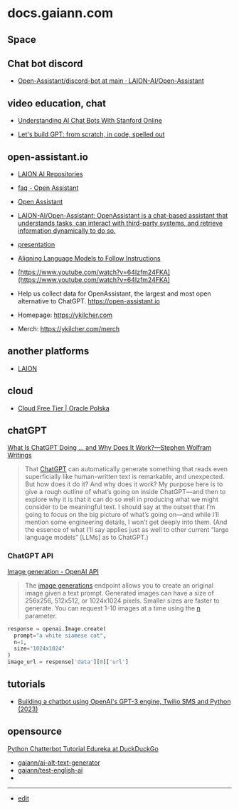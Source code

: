 # docs.gaiann.com


## Space


## Chat bot discord

+ [Open-Assistant/discord-bot at main · LAION-AI/Open-Assistant](https://github.com/LAION-AI/Open-Assistant/tree/main/discord-bot)


## video education, chat

+ [Understanding AI Chat Bots With Stanford Online](https://hackaday.com/2023/02/08/understanding-ai-chat-bots-with-stanford-online/)

+ [Let's build GPT: from scratch, in code, spelled out](https://www.youtube.com/watch?v=kCc8FmEb1nY)


## open-assistant.io

+ [LAION AI Repositories](https://github.com/orgs/LAION-AI/repositories?type=all)

+ [faq - Open Assistant](https://projects.laion.ai/Open-Assistant/docs/faq)

+ [Open Assistant](https://projects.laion.ai/Open-Assistant/)

+ [LAION-AI/Open-Assistant: OpenAssistant is a chat-based assistant that understands tasks, can interact with third-party systems, and retrieve information dynamically to do so.](https://github.com/LAION-AI/Open-Assistant)

+ [presentation](https://docs.google.com/presentation/d/1n7IrAOVOqwdYgiYrXc8Sj0He8krn5MVZO_iLkCjTtu0/edit#slide=id.g1c27a3078af_0_1369)

+ [Aligning Language Models to Follow Instructions](https://openai.com/blog/instruction-following/)

+ [https://www.youtube.com/watch?v=64Izfm24FKA](https://www.youtube.com/watch?v=64Izfm24FKA)

+ Help us collect data for OpenAssistant, the largest and most open alternative to ChatGPT. https://open-assistant.io
+ Homepage: https://ykilcher.com
+ Merch: https://ykilcher.com/merch

## another platforms

+ [LAION](https://laion.ai/)

## cloud

+ [Cloud Free Tier | Oracle Polska](https://www.oracle.com/pl/cloud/free/)


## chatGPT

[What Is ChatGPT Doing … and Why Does It Work?—Stephen Wolfram Writings](https://writings.stephenwolfram.com/2023/02/what-is-chatgpt-doing-and-why-does-it-work/)

> That [ChatGPT](https://chat.openai.com/) can automatically generate something that reads even superficially like human-written text is remarkable, and unexpected. But how does it do it? And why does it work? My purpose here is to give a rough outline of what’s going on inside ChatGPT—and then to explore why it is that it can do so well in producing what we might consider to be meaningful text. I should say at the outset that I’m going to focus on the big picture of what’s going on—and while I’ll mention some engineering details, I won’t get deeply into them. (And the essence of what I’ll say applies just as well to other current “large language models” \[LLMs\] as to ChatGPT.)


### ChatGPT API

[Image generation - OpenAI API](https://platform.openai.com/docs/guides/images/introduction)

> The [image generations](https://platform.openai.com/docs/api-reference/images/create) endpoint allows you to create an original image given a text prompt. Generated images can have a size of 256x256, 512x512, or 1024x1024 pixels. Smaller sizes are faster to generate. You can request 1-10 images at a time using the [n](https://platform.openai.com/docs/api-reference/images/create#images/create-n) parameter.

```python
response = openai.Image.create(
  prompt="a white siamese cat",
  n=1,
  size="1024x1024"
)
image_url = response['data'][0]['url']
```


## tutorials


+ [Building a chatbot using OpenAI's GPT-3 engine, Twilio SMS and Python (2023)](https://enster-info.randvatar.com/article/building-a-chatbot-using-openai-s-gpt-3-engine-twilio-sms-and-python)



## opensource
[Python Chatterbot Tutorial Edureka at DuckDuckGo](https://duckduckgo.com/?t=ffab&q=Python+Chatterbot+Tutorial+Edureka+&atb=v333-1&ia=web)

+ [gaiann/ai-alt-text-generator](https://github.com/gaiann/ai-alt-text-generator)
+ [gaiann/test-english-ai](https://github.com/gaiann/test-english-ai)
+ 






---
+ [edit](https://github.com/gaiann/docs/edit/main/README.md)
